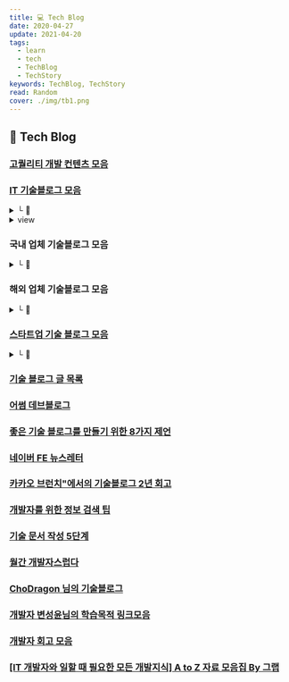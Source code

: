 ```yaml
---
title: 💻 Tech Blog
date: 2020-04-27
update: 2021-04-20
tags:
  - learn
  - tech
  - TechBlog
  - TechStory
keywords: TechBlog, TechStory
read: Random
cover: ./img/tb1.png
---
```


## 📄 Tech Blog

### [고퀄리티 개발 컨텐츠 모음](https://github.com/Integerous/goQuality-dev-contents)

### [IT 기술블로그 모음](https://page.co.kr/@dev/bookmark)
<details><summary> └  🔗 </summary>

- [위젯 형태](https://page.co.kr/@dev/)
- [RSS모아보기](https://page.co.kr/@dev/2)
- [북마크 모음](https://page.co.kr/@dev/bookmark)

</details>
<details><summary> view </summary>
<iframe src="https://page.co.kr/@dev/2"></iframe>
</details>

### 국내 업체 기술블로그 모음
<details><summary> └  🔗 </summary>

- [네이버](https://d2.naver.com/)
- [우아한형제들](http://woowabros.github.io/)
- [카카오](https://tech.kakao.com/)
- [라인](https://engineering.linecorp.com/ko/blog/)
- [spoqa](https://spoqa.github.io/)
- [티켓몬스터](https://tmondev.blog.me/)
- [NHN TOAST](https://meetup.toast.com/)
- [Toast blog](https://ui.toast.com/weekly-pick/ko/)
- [레진코믹스](https://tech.lezhin.com/)

</details>

### 해외 업체 기술블로그 모음
<details><summary> └  🔗 </summary>

- [Facebook](https://engineering.fb.com/)
- [Microsoft](https://techcommunity.microsoft.com/t5/custom/page/page-id/Blogs)
- [twitter](https://blog.twitter.com/engineering/en_us.html)
- [Netflix](https://medium.com/netflix-techblog)
- [Amazon](https://developer.amazon.com/blogs)
- [google](https://developers.googleblog.com/)
- [Paypal](https://medium.com/paypal-engineering)
- [Airbnb](https://medium.com/airbnb-engineering)
- [Dropbox](https://blogs.dropbox.com/tech/)
- [Instagram](https://instagram-engineering.com/)
- [ebay](https://tech.ebayinc.com/)
- [Linkedin](https://engineering.linkedin.com/blog)
- [Grab](https://engineering.grab.com/)
- [Google playdevelopment](https://medium.com/googleplaydev)
- [Riot games(LOL)](https://technology.riotgames.com/)

</details>

### [스타트업 기술 블로그 모음](https://j.mp/2QBlPa7)
<details><summary> └  📝 </summary>

작업동기와 후기, 회사목록 구하기, 글을 모으는 과정

</details>

### [기술 블로그 글 목록](https://metapost.dev/)

### [어썸 데브블로그](https://awesome-devblog.netlify.com/)

### [좋은 기술 블로그를 만들기 위한 8가지 제언](https://www.44bits.io/ko/post/8-suggestions-for-tech-programming-blog)

### [네이버 FE 뉴스레터](https://github.com/naver/fe-news)

### [카카오 브런치"에서의 기술블로그 2년 회고](https://brunch.co.kr/@springboot/338)

### [개발자를 위한 정보 검색 팁](https://boxnwhis.kr/2020/09/27/ir-for-developers.html)

### [기술 문서 작성 5단계](https://tech.kakaoenterprise.com/65)

### [월간 개발자스럽다](https://blog.gaerae.com/2020/05/monthly-55.html?utm_source=gaerae.com&utm_campaign=%EA%B0%9C%EB%B0%9C%EC%9E%90%EC%8A%A4%EB%9F%BD%EB%8B%A4&utm_medium=social&m=1)

### [ChoDragon 님의 기술블로그](https://chodragon9.github.io/)

### [개발자 변성윤님의 학습목적 링크모음](https://www.notion.so/b053b6048e0e40448ab67bf2fe8fb706?v=1374fc9347ea42879bb69bbcc9590945)

### [개발자 회고 모음](https://github.com/oaksong/developers-retrospective)

### [[IT 개발자와 일할 때 필요한 모든 개발지식] A to Z 자료 모음집 By 그랩](https://www.grabbing.me/IT-A-to-Z-By-1e1fbc981b7c4c03ac44943085ac8304)




